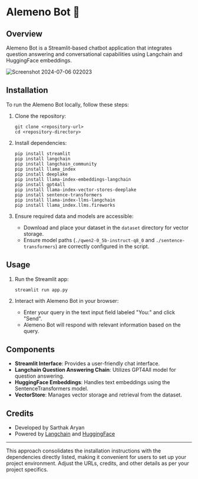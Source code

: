 # Alemeno Bot 🤖

## Overview
Alemeno Bot is a Streamlit-based chatbot application that integrates question answering and conversational capabilities using Langchain and HuggingFace embeddings.

![Screenshot 2024-07-06 022023](https://github.com/sarthakaryan/alemeno/assets/32753858/5b31698e-481d-41ae-9ebc-d10373646938)


## Installation
To run the Alemeno Bot locally, follow these steps:

1. Clone the repository:
   ```
   git clone <repository-url>
   cd <repository-directory>
   ```

2. Install dependencies:
   ```
   pip install streamlit
   pip install langchain
   pip install langchain_community
   pip install llama_index
   pip install deeplake
   pip install llama-index-embeddings-langchain
   pip install gpt4all
   pip install llama-index-vector-stores-deeplake
   pip install sentence-transformers
   pip install llama-index-llms-langchain
   pip install llama_index.llms.fireworks
   ```

3. Ensure required data and models are accessible:
   - Download and place your dataset in the `dataset` directory for vector storage.
   - Ensure model paths (`./qwen2-0_5b-instruct-q8_0` and `./sentence-transformers`) are correctly configured in the script.

## Usage
1. Run the Streamlit app:
   ```
   streamlit run app.py
   ```

2. Interact with Alemeno Bot in your browser:
   - Enter your query in the text input field labeled "You:" and click "Send".
   - Alemeno Bot will respond with relevant information based on the query.

## Components
- **Streamlit Interface**: Provides a user-friendly chat interface.
- **Langchain Question Answering Chain**: Utilizes GPT4All model for question answering.
- **HuggingFace Embeddings**: Handles text embeddings using the SentenceTransformers model.
- **VectorStore**: Manages vector storage and retrieval from the dataset.

## Credits
- Developed by Sarthak Aryan
- Powered by [Langchain](https://langchain.com) and [HuggingFace](https://huggingface.co)

---

This approach consolidates the installation instructions with the dependencies directly listed, making it convenient for users to set up your project environment. Adjust the URLs, credits, and other details as per your project specifics.
